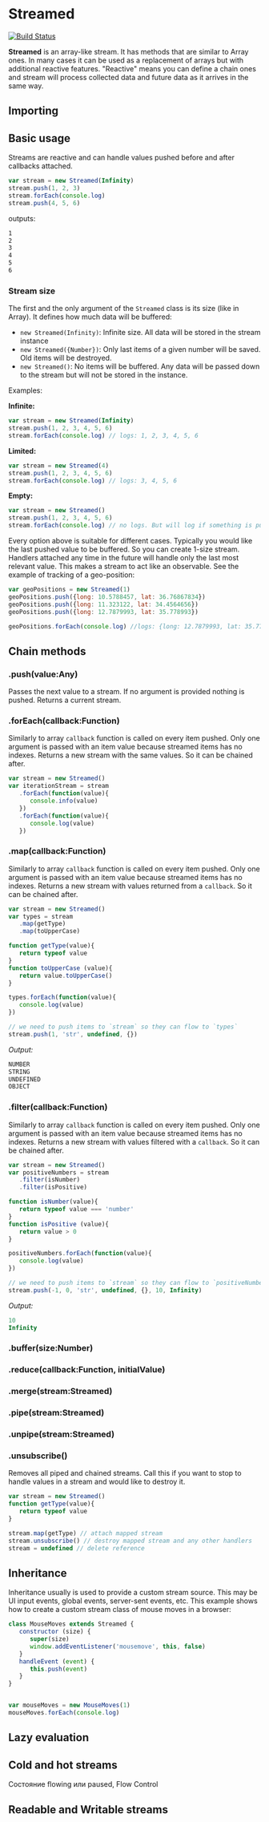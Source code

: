 # Streamed

[![Build Status](https://travis-ci.org/constgen/streamed.svg?branch=master)](https://travis-ci.org/constgen/streamed)

**Streamed** is an array-like stream. It has methods that are similar to Array ones. In many cases it can be used as a replacement of arrays but with additional reactive features. "Reactive" means you can define a chain ones and stream will process collected data and future data as it arrives in the same way.

## Importing

## Basic usage

Streams are reactive and can handle values pushed before and after callbacks attached.

```js
var stream = new Streamed(Infinity)
stream.push(1, 2, 3)
stream.forEach(console.log)
stream.push(4, 5, 6)
```

outputs:

```txt
1
2
3
4
5
6
```

### Stream size

The first and the only argument of the `Streamed` class is its size (like in Array). It defines how much data will be buffered:

- `new Streamed(Infinity)`: Infinite size. All data will be stored in the stream instance
- `new Streamed({Number})`: Only last items of a given number will be saved. Old items will be destroyed.
- `new Streamed()`: No items will be buffered. Any data will be passed down to the stream but will not be stored in the instance.

Examples:

**Infinite:**

```js
var stream = new Streamed(Infinity)
stream.push(1, 2, 3, 4, 5, 6)
stream.forEach(console.log) // logs: 1, 2, 3, 4, 5, 6
```

**Limited:**

```js
var stream = new Streamed(4)
stream.push(1, 2, 3, 4, 5, 6)
stream.forEach(console.log) // logs: 3, 4, 5, 6
```

**Empty:**

```js
var stream = new Streamed()
stream.push(1, 2, 3, 4, 5, 6)
stream.forEach(console.log) // no logs. But will log if something is pushed later
```

Every option above is suitable for different cases. Typically you would like the last pushed value to be buffered. So you can create 1-size stream. Handlers attached any time in the future will handle only the last most relevant value. This makes a stream to act like an observable. See the example of tracking of a geo-position:

```js
var geoPositions = new Streamed(1)
geoPositions.push({long: 10.5788457, lat: 36.76867834})
geoPositions.push({long: 11.323122, lat: 34.4564656})
geoPositions.push({long: 12.7879993, lat: 35.778993})

geoPositions.forEach(console.log) //logs: {long: 12.7879993, lat: 35.778993} - only the latest position, because earlier are obsolete
```

## Chain methods

### .push(value:Any)

Passes the next value to a stream. If no argument is provided nothing is pushed. Returns a current stream.

### .forEach(callback:Function)

Similarly to array `callback` function is called on every item pushed. Only one argument is passed with an item value because streamed items has no indexes. Returns a new stream with the same values. So it can be chained after.

```js
var stream = new Streamed()
var iterationStream = stream
   .forEach(function(value){
      console.info(value)
   })
   .forEach(function(value){
      console.log(value)
   })
```

### .map(callback:Function)

Similarly to array `callback` function is called on every item pushed. Only one argument is passed with an item value because streamed items has no indexes. Returns a new stream with values returned from a `callback`. So it can be chained after.

```js
var stream = new Streamed()
var types = stream
   .map(getType)
   .map(toUpperCase)

function getType(value){
   return typeof value
}
function toUpperCase (value){
   return value.toUpperCase()
}

types.forEach(function(value){
   console.log(value)
})

// we need to push items to `stream` so they can flow to `types`
stream.push(1, 'str', undefined, {})
```

_Output:_

```txt
NUMBER
STRING
UNDEFINED
OBJECT
```

### .filter(callback:Function)

Similarly to array `callback` function is called on every item pushed. Only one argument is passed with an item value because streamed items has no indexes. Returns a new stream with values filtered with a `callback`. So it can be chained after.

```js
var stream = new Streamed()
var positiveNumbers = stream
   .filter(isNumber)
   .filter(isPositive)

function isNumber(value){
   return typeof value === 'number'
}
function isPositive (value){
   return value > 0
}

positiveNumbers.forEach(function(value){
   console.log(value)
})

// we need to push items to `stream` so they can flow to `positiveNumbers`
stream.push(-1, 0, 'str', undefined, {}, 10, Infinity)
```

_Output:_

```js
10
Infinity
```

### .buffer(size:Number)

### .reduce(callback:Function, initialValue)

### .merge(stream:Streamed)

### .pipe(stream:Streamed)

### .unpipe(stream:Streamed)

### .unsubscribe()

Removes all piped and chained streams. Call this if you want to stop to handle values in a stream and would like to destroy it.

```js
var stream = new Streamed()
function getType(value){
   return typeof value
}

stream.map(getType) // attach mapped stream
stream.unsubscribe() // destroy mapped stream and any other handlers
stream = undefined // delete reference
```

## Inheritance

Inheritance usually is used to provide a custom stream source. This may be UI input events, global events, server-sent events, etc. This example shows how to create a custom stream class of mouse moves in a browser:

```js
class MouseMoves extends Streamed {
   constructor (size) {
      super(size)
      window.addEventListener('mousemove', this, false)
   }
   handleEvent (event) {
      this.push(event)
   }
}


var mouseMoves = new MouseMoves(1)
mouseMoves.forEach(console.log)
```

## Lazy evaluation

## Cold and hot streams

Состояние flowing или paused, Flow Control

## Readable and Writable streams